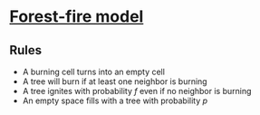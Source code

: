 [Forest-fire model]
=================


Rules
-----
* A burning cell turns into an empty cell
* A tree will burn if at least one neighbor is burning
* A tree ignites with probability *f* even if no neighbor is burning
* An empty space fills with a tree with probability *p*


[Forest-fire model]:http://en.wikipedia.org/wiki/Forest-fire_model
